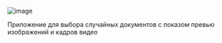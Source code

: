 ![image](https://github.com/NucaCat/Random_File_Opener/assets/50024318/ac98ddb6-d3db-4752-a7b0-efa6c956f083)

Приложение для выбора случайных документов с показом превью изображений и кадров видео
